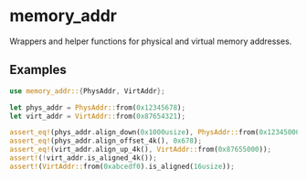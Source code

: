 # memory_addr

Wrappers and helper functions for physical and virtual memory addresses.


## Examples

```rust
use memory_addr::{PhysAddr, VirtAddr};

let phys_addr = PhysAddr::from(0x12345678);
let virt_addr = VirtAddr::from(0x87654321);

assert_eq!(phys_addr.align_down(0x1000usize), PhysAddr::from(0x12345000));
assert_eq!(phys_addr.align_offset_4k(), 0x678);
assert_eq!(virt_addr.align_up_4k(), VirtAddr::from(0x87655000));
assert!(!virt_addr.is_aligned_4k());
assert!(VirtAddr::from(0xabcedf0).is_aligned(16usize));
```

